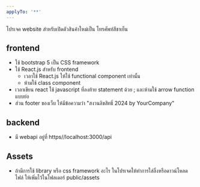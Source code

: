```yaml
---
applyTo: '**'
---
```

โปรเจค website สำหรับเปิดตัวสินค้าใหม่เป็น โทรศัพท์สีชาเย็น

## frontend
- ใช้ bootstrap 5 เป็น CSS framework
- ใช้ React.js สำหรับ frontend
    - เวลาใช้ React.js ให้ใช้ functional component เท่านั้น
    - ห้ามใช้ class component
- เวลาเขียน react ใช้ javascript ที่ลงท้าย statement ด้วย ; และห้ามใช้ arrow function แบบย่อ
- ส่วน footer ของเว็บ ให้มีข้อความว่า "สงวนลิขสิทธิ์ 2024 by YourCompany"

## backend
- มี webapi อยู่ที่ https//localhost:3000/api

## Assets
- ถ้ามีการใช้ library หรือ css framework อะไร ในโปรเจคให้ทำการใส่ลิ้งหรือดาวน์โหลดไฟล์ ให้เพิ่มไว้ในโฟลเดอร์ public/assets
